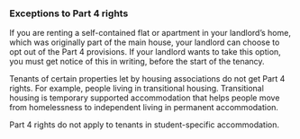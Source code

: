 ###  Exceptions to Part 4 rights

If you are renting a self-contained flat or apartment in your landlord’s home,
which was originally part of the main house, your landlord can choose to opt
out of the Part 4 provisions. If your landlord wants to take this option, you
must get notice of this in writing, before the start of the tenancy.

Tenants of certain properties let by housing associations do not get Part 4
rights. For example, people living in transitional housing. Transitional
housing is temporary supported accommodation that helps people move from
homelessness to independent living in permanent accommodation.

Part 4 rights do not apply to tenants in student-specific accommodation.
